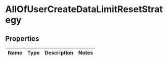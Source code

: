 # AllOfUserCreateDataLimitResetStrategy

## Properties
Name | Type | Description | Notes
------------ | ------------- | ------------- | -------------
